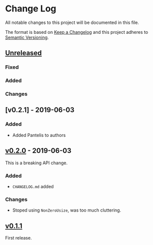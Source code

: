 # Change Log

All notable changes to this project will be documented in this file.

The format is based on [Keep a Changelog](http://keepachangelog.com/)
and this project adheres to [Semantic Versioning](http://semver.org/).


## [Unreleased]

### Fixed

### Added

### Changes

## [v0.2.1] - 2019-06-03

### Added

* Added Pantelis to authors

## [v0.2.0] - 2019-06-03

This is a breaking API change.

### Added

* `CHANGELOG.md` added

### Changes

* Stoped using `NonZeroUsize`, was too much cluttering.

## [v0.1.1]


First release.


[Unreleased]: https://github.com/korken89/lbfgs-rs/compare/v0.2.1...master
[v0.2.0]: https://github.com/korken89/lbfgs-rs/compare/v0.2.0...v0.2.1
[v0.2.0]: https://github.com/korken89/lbfgs-rs/compare/v0.1.1...v0.2.0
[v0.1.1]: https://github.com/korken89/lbfgs-rs/compare/v0.1.0...v0.1.1
